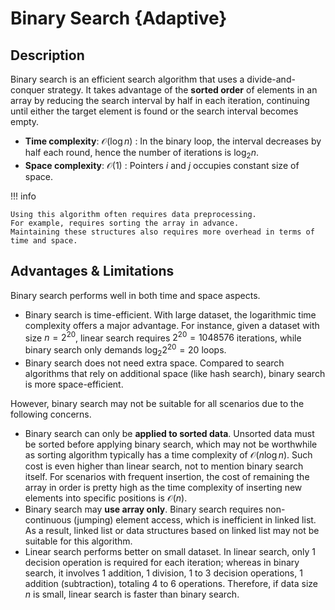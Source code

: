 # Binary Search {Adaptive}

## Description

Binary search is an efficient search algorithm that uses a divide-and-conquer strategy.
It takes advantage of the **sorted order** of elements in an array by reducing the search interval by half in each iteration, continuing until either the target element is found or the search interval becomes empty.

- **Time complexity**: $\mathcal{O}(\log n)$ : In the binary loop, the interval decreases by half each round, hence the number of iterations is $\log_2 n$.
- **Space complexity**: $\mathcal{O}(1)$ : Pointers $i$ and $j$ occupies constant size of space.

!!! info

    Using this algorithm often requires data preprocessing.
    For example, requires sorting the array in advance.
    Maintaining these structures also requires more overhead in terms of time and space.

## Advantages & Limitations

Binary search performs well in both time and space aspects.

- Binary search is time-efficient. With large dataset, the logarithmic time complexity offers a major advantage. For instance, given a dataset with size $n = 2^{20}$, linear search requires $2^{20} = 1048576$ iterations, while binary search only demands $\log_2 2^{20} = 20$ loops.
- Binary search does not need extra space. Compared to search algorithms that rely on additional space (like hash search), binary search is more space-efficient.

However, binary search may not be suitable for all scenarios due to the following concerns.

- Binary search can only be **applied to sorted data**. Unsorted data must be sorted before applying binary search, which may not be worthwhile as sorting algorithm typically has a time complexity of $\mathcal{O}(n \log n)$. Such cost is even higher than linear search, not to mention binary search itself. For scenarios with frequent insertion, the cost of remaining the array in order is pretty high as the time complexity of inserting new elements into specific positions is $\mathcal{O}(n)$.
- Binary search may **use array only**. Binary search requires non-continuous (jumping) element access, which is inefficient in linked list. As a result, linked list or data structures based on linked list may not be suitable for this algorithm.
- Linear search performs better on small dataset. In linear search, only 1 decision operation is required for each iteration; whereas in binary search, it involves 1 addition, 1 division, 1 to 3 decision operations, 1 addition (subtraction), totaling 4 to 6 operations. Therefore, if data size $n$ is small, linear search is faster than binary search.
